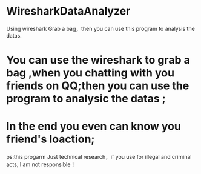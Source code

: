 # WiresharkDataAnalyzer
Using wireshark Grab a bag，then you can use this program to analysis the datas.

# You can use the wireshark to grab a bag ,when you chatting with you friends on QQ;then you can use the program to analysic the datas ;

# In the end you even can know you friend's loaction;

ps:this progarm Just technical research，if you use  for illegal and criminal acts, I am not responsible！
